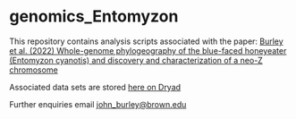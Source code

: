 # genomics_Entomyzon

This repository contains analysis scripts associated with the paper: 
[Burley et al. (2022) Whole-genome phylogeography of the blue-faced honeyeater (Entomyzon cyanotis) and discovery and characterization of a neo-Z chromosome](https://doi.org/10.1111/mec.16604) 

Associated data sets are stored [here on Dryad](https://datadryad.org/stash/dataset/doi:10.5061%2Fdryad.7pvmcvdvg)

Further enquiries email john_burley@brown.edu  

